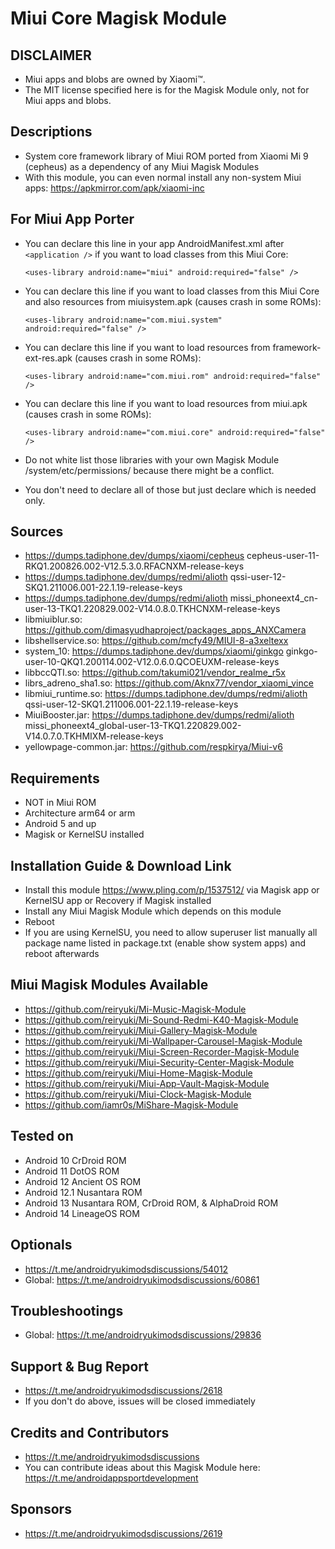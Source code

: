 # Miui Core Magisk Module

## DISCLAIMER
- Miui apps and blobs are owned by Xiaomi™.
- The MIT license specified here is for the Magisk Module only, not for Miui apps and blobs.

## Descriptions
- System core framework library of Miui ROM ported from Xiaomi Mi 9 (cepheus) as a dependency of any Miui Magisk Modules
- With this module, you can even normal install any non-system Miui apps: https://apkmirror.com/apk/xiaomi-inc

## For Miui App Porter
- You can declare this line in your app AndroidManifest.xml after `<application />` if you want to load classes from this Miui Core:

  `<uses-library android:name="miui" android:required="false" />`

- You can declare this line if you want to load classes from this Miui Core and also resources from miuisystem.apk (causes crash in some ROMs):

  `<uses-library android:name="com.miui.system" android:required="false" />`

- You can declare this line if you want to load resources from framework-ext-res.apk (causes crash in some ROMs):

  `<uses-library android:name="com.miui.rom" android:required="false" />`

- You can declare this line if you want to load resources from miui.apk (causes crash in some ROMs):

  `<uses-library android:name="com.miui.core" android:required="false" />`

- Do not white list those libraries with your own Magisk Module /system/etc/permissions/ because there might be a conflict.
- You don't need to declare all of those but just declare which is needed only.

## Sources
- https://dumps.tadiphone.dev/dumps/xiaomi/cepheus cepheus-user-11-RKQ1.200826.002-V12.5.3.0.RFACNXM-release-keys
- https://dumps.tadiphone.dev/dumps/redmi/alioth qssi-user-12-SKQ1.211006.001-22.1.19-release-keys
- https://dumps.tadiphone.dev/dumps/redmi/alioth missi_phoneext4_cn-user-13-TKQ1.220829.002-V14.0.8.0.TKHCNXM-release-keys
- libmiuiblur.so: https://github.com/dimasyudhaproject/packages_apps_ANXCamera
- libshellservice.so: https://github.com/mcfy49/MIUI-8-a3xeltexx
- system_10: https://dumps.tadiphone.dev/dumps/xiaomi/ginkgo ginkgo-user-10-QKQ1.200114.002-V12.0.6.0.QCOEUXM-release-keys
- libbccQTI.so: https://github.com/takumi021/vendor_realme_r5x
- librs_adreno_sha1.so: https://github.com/Aknx77/vendor_xiaomi_vince
- libmiui_runtime.so: https://dumps.tadiphone.dev/dumps/redmi/alioth qssi-user-12-SKQ1.211006.001-22.1.19-release-keys
- MiuiBooster.jar: https://dumps.tadiphone.dev/dumps/redmi/alioth missi_phoneext4_global-user-13-TKQ1.220829.002-V14.0.7.0.TKHMIXM-release-keys
- yellowpage-common.jar: https://github.com/respkirya/Miui-v6

## Requirements
- NOT in Miui ROM
- Architecture arm64 or arm
- Android 5 and up
- Magisk or KernelSU installed

## Installation Guide & Download Link
- Install this module https://www.pling.com/p/1537512/ via Magisk app or KernelSU app or Recovery if Magisk installed
- Install any Miui Magisk Module which depends on this module
- Reboot
- If you are using KernelSU, you need to allow superuser list manually all package name listed in package.txt (enable show system apps) and reboot afterwards

## Miui Magisk Modules Available
- https://github.com/reiryuki/Mi-Music-Magisk-Module
- https://github.com/reiryuki/Mi-Sound-Redmi-K40-Magisk-Module
- https://github.com/reiryuki/Miui-Gallery-Magisk-Module
- https://github.com/reiryuki/Mi-Wallpaper-Carousel-Magisk-Module
- https://github.com/reiryuki/Miui-Screen-Recorder-Magisk-Module
- https://github.com/reiryuki/Miui-Security-Center-Magisk-Module
- https://github.com/reiryuki/Miui-Home-Magisk-Module
- https://github.com/reiryuki/Miui-App-Vault-Magisk-Module
- https://github.com/reiryuki/Miui-Clock-Magisk-Module
- https://github.com/iamr0s/MiShare-Magisk-Module

## Tested on
- Android 10 CrDroid ROM 
- Android 11 DotOS ROM
- Android 12 Ancient OS ROM
- Android 12.1 Nusantara ROM
- Android 13 Nusantara ROM, CrDroid ROM, & AlphaDroid ROM
- Android 14 LineageOS ROM

## Optionals
- https://t.me/androidryukimodsdiscussions/54012
- Global: https://t.me/androidryukimodsdiscussions/60861

## Troubleshootings
- Global: https://t.me/androidryukimodsdiscussions/29836

## Support & Bug Report
- https://t.me/androidryukimodsdiscussions/2618
- If you don't do above, issues will be closed immediately

## Credits and Contributors
- https://t.me/androidryukimodsdiscussions
- You can contribute ideas about this Magisk Module here: https://t.me/androidappsportdevelopment

## Sponsors
- https://t.me/androidryukimodsdiscussions/2619


